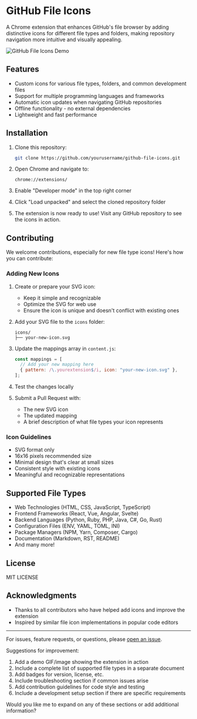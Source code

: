# GitHub File Icons

A Chrome extension that enhances GitHub's file browser by adding distinctive icons for different file types and folders, making repository navigation more intuitive and visually appealing.

![GitHub File Icons Demo](path-to-demo-image.gif)

## Features

- Custom icons for various file types, folders, and common development files
- Support for multiple programming languages and frameworks
- Automatic icon updates when navigating GitHub repositories
- Offline functionality - no external dependencies
- Lightweight and fast performance

## Installation

1. Clone this repository:
   ```bash
   git clone https://github.com/yourusername/github-file-icons.git
   ```

2. Open Chrome and navigate to:
   ```
   chrome://extensions/
   ```

3. Enable "Developer mode" in the top right corner

4. Click "Load unpacked" and select the cloned repository folder

5. The extension is now ready to use! Visit any GitHub repository to see the icons in action.

## Contributing

We welcome contributions, especially for new file type icons! Here's how you can contribute:

### Adding New Icons

1. Create or prepare your SVG icon:
   - Keep it simple and recognizable
   - Optimize the SVG for web use
   - Ensure the icon is unique and doesn't conflict with existing ones

2. Add your SVG file to the `icons` folder:
   ```
   icons/
   ├── your-new-icon.svg
   ```

3. Update the mappings array in `content.js`:
   ```javascript
   const mappings = [
     // Add your new mapping here
     { pattern: /\.yourextension$/i, icon: "your-new-icon.svg" },
   ];
   ```

4. Test the changes locally

5. Submit a Pull Request with:
   - The new SVG icon
   - The updated mapping
   - A brief description of what file types your icon represents

### Icon Guidelines

- SVG format only
- 16x16 pixels recommended size
- Minimal design that's clear at small sizes
- Consistent style with existing icons
- Meaningful and recognizable representations

## Supported File Types

- Web Technologies (HTML, CSS, JavaScript, TypeScript)
- Frontend Frameworks (React, Vue, Angular, Svelte)
- Backend Languages (Python, Ruby, PHP, Java, C#, Go, Rust)
- Configuration Files (ENV, YAML, TOML, INI)
- Package Managers (NPM, Yarn, Composer, Cargo)
- Documentation (Markdown, RST, README)
- And many more!

## License

MIT LICENSE

## Acknowledgments

- Thanks to all contributors who have helped add icons and improve the extension
- Inspired by similar file icon implementations in popular code editors

---

For issues, feature requests, or questions, please [open an issue](link-to-issues).

Suggestions for improvement:

1. Add a demo GIF/image showing the extension in action
2. Include a complete list of supported file types in a separate document
3. Add badges for version, license, etc.
4. Include troubleshooting section if common issues arise
5. Add contribution guidelines for code style and testing
6. Include a development setup section if there are specific requirements

Would you like me to expand on any of these sections or add additional information?